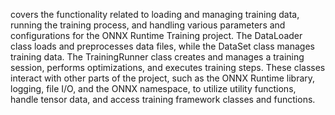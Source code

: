 covers the functionality related to loading and managing training data, running the training process, and handling various parameters and configurations for the ONNX Runtime Training project. The DataLoader class loads and preprocesses data files, while the DataSet class manages training data. The TrainingRunner class creates and manages a training session, performs optimizations, and executes training steps. These classes interact with other parts of the project, such as the ONNX Runtime library, logging, file I/O, and the ONNX namespace, to utilize utility functions, handle tensor data, and access training framework classes and functions.